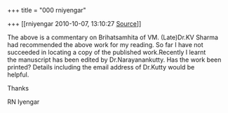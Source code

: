 +++
title = "000 rniyengar"

+++
[[rniyengar	2010-10-07, 13:10:27 [Source](https://groups.google.com/g/bvparishat/c/64akwY0pICc)]]



The above is a commentary on Brihatsamhita of VM. (Late)Dr.KV Sharma  
had recommended the above work for my reading. So far I have not  
succeeded in locating a copy of the published work.Recently I learnt  
the manuscript has been edited by Dr.Narayanankutty. Has the work been  
printed? Details including the email address of Dr.Kutty would be  
helpful.  
  
Thanks  
  
RN Iyengar

